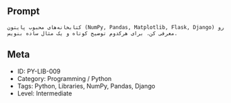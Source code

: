 ## Prompt

```
کتابخانه‌های محبوب پایتون (NumPy, Pandas, Matplotlib, Flask, Django) رو معرفی کن. برای هرکدوم توضیح کوتاه و یک مثال ساده بنویس.
```

## Meta

- ID: PY-LIB-009  
- Category: Programming / Python  
- Tags: Python, Libraries, NumPy, Pandas, Django  
- Level: Intermediate
